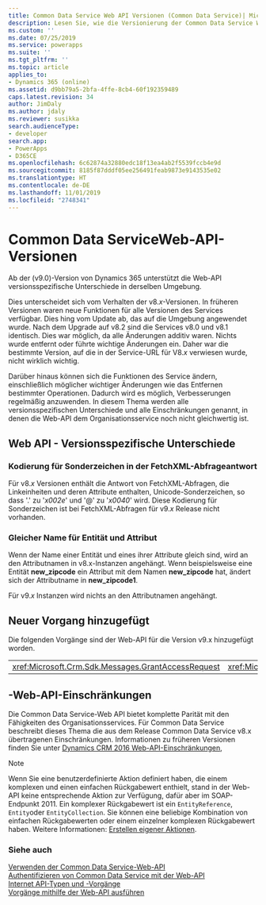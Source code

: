 ```yaml
---
title: Common Data Service Web API Versionen (Common Data Service)| Microsoft Docs
description: Lesen Sie, wie die Versionierung der Common Data Service Web API funktioniert. Common Data Service Web-API-Versionen unterstützen versionsspezifische Unterschiede in derselben Umgebung, die sich von dem Verhalten in den v8.x-Versionen unterscheiden, in denen neue Funktionen hinzugefügt wurden.
ms.custom: ''
ms.date: 07/25/2019
ms.service: powerapps
ms.suite: ''
ms.tgt_pltfrm: ''
ms.topic: article
applies_to:
- Dynamics 365 (online)
ms.assetid: d9bb79a5-2bfa-4ffe-8cb4-60f192359489
caps.latest.revision: 34
author: JimDaly
ms.author: jdaly
ms.reviewer: susikka
search.audienceType:
- developer
search.app:
- PowerApps
- D365CE
ms.openlocfilehash: 6c62874a32880edc18f13ea4ab2f5539fccb4e9d
ms.sourcegitcommit: 8185f87dddf05ee256491feab9873e9143535e02
ms.translationtype: HT
ms.contentlocale: de-DE
ms.lasthandoff: 11/01/2019
ms.locfileid: "2748341"
---
```

# <a name="common-data-service-web-api-versions"></a>Common Data ServiceWeb-API-Versionen

Ab der (v9.0)-Version von Dynamics 365 unterstützt die Web-API versionsspezifische Unterschiede in derselben Umgebung.  
  
Dies unterscheidet sich vom Verhalten der v8.*x*-Versionen. In früheren Versionen waren neue Funktionen für alle Versionen des Services verfügbar. Dies hing vom Update ab, das auf die Umgebung angewendet wurde.  Nach dem Upgrade auf v8.2 sind die Services v8.0 und v8.1 identisch. Dies war möglich, da alle Änderungen additiv waren. Nichts wurde entfernt oder führte wichtige Änderungen ein. Daher war die bestimmte Version, auf die in der Service-URL für V8.*x* verwiesen wurde, nicht wirklich wichtig.  
  
Darüber hinaus können sich die Funktionen des Service ändern, einschließlich möglicher wichtiger Änderungen wie das Entfernen bestimmter Operationen. Dadurch wird es möglich, Verbesserungen regelmäßig anzuwenden. In diesem Thema werden alle versionsspezifischen Unterschiede und alle Einschränkungen genannt, in denen die Web-API dem Organisationsservice noch nicht gleichwertig ist.  
  
## <a name="web-api-version-specific-differences"></a>Web API - Versionsspezifische Unterschiede

<a name="BKMK_fetchresponse"></a>

### <a name="encoding-for-special-characters-in-fetchxml-query-response"></a>Kodierung für Sonderzeichen in der FetchXML-Abfrageantwort

Für v8.*x* Versionen enthält die Antwort von FetchXML-Abfragen, die Linkeinheiten und deren Attribute enthalten, Unicode-Sonderzeichen, so dass '.' zu '_x002e_' und '@' zu '_x0040_' wird. Diese Kodierung für Sonderzeichen ist bei FetchXML-Abfragen für v9.*x* Release nicht vorhanden.

### <a name="same-name-for-entity-and-attribute"></a>Gleicher Name für Entität und Attribut

Wenn der Name einer Entität und eines ihrer Attribute gleich sind, wird an den Attributnamen in v8.x-Instanzen angehängt. Wenn beispielsweise eine Entität **new_zipcode** ein Attribut mit dem Namen **new_zipcode** hat, ändert sich der Attributname in **new_zipcode1**.

Für v9.*x* Instanzen wird nichts an den Attributnamen angehängt.

## <a name="new-operations-added"></a>Neuer Vorgang hinzugefügt  

Die folgenden Vorgänge sind der Web-API für die Version v9.x hinzugefügt worden.  
  
||||  
|-|-|-|  
|<xref:Microsoft.Crm.Sdk.Messages.GrantAccessRequest>|<xref:Microsoft.Crm.Sdk.Messages.ModifyAccessRequest>|<xref:Microsoft.Crm.Sdk.Messages.RetrieveSharedPrincipalsAndAccessRequest>|  

## <a name="web-api-limitations"></a>-Web-API-Einschränkungen  

Die Common Data Service-Web API bietet komplette Parität mit den Fähigkeiten des Organisationsservices. Für Common Data Service beschreibt dieses Thema die aus dem Release Common Data Service v8.x übertragenen Einschränkungen. Informationen zu früheren Versionen finden Sie unter [Dynamics CRM 2016 Web-API-Einschränkungen](https://msdn.microsoft.com/library/mt628816\(CRM.8\).aspx),  
 
> [!NOTE] 
> Wenn Sie eine benutzerdefinierte Aktion definiert haben, die einem komplexen und einen einfachen Rückgabewert enthielt, stand in der Web-API keine entsprechende Aktion zur Verfügung, dafür aber im SOAP-Endpunkt 2011. Ein komplexer Rückgabewert ist ein `EntityReference`, `Entity`oder `EntityCollection`. Sie können eine beliebige Kombination von einfachen Rückgabewerten oder einem einzelner komplexen Rückgabewert haben. Weitere Informationen: [Erstellen eigener Aktionen](/dynamics365/customer-engagement/developer/create-own-actions).

### <a name="see-also"></a>Siehe auch  

[Verwenden der Common Data Service-Web-API](overview.md)<br />
[Authentifizieren von Common Data Service mit der Web-API](authenticate-web-api.md)<br />
[Internet API-Typen und -Vorgänge](web-api-types-operations.md)<br />
[Vorgänge mithilfe der Web-API ausführen](perform-operations-web-api.md)